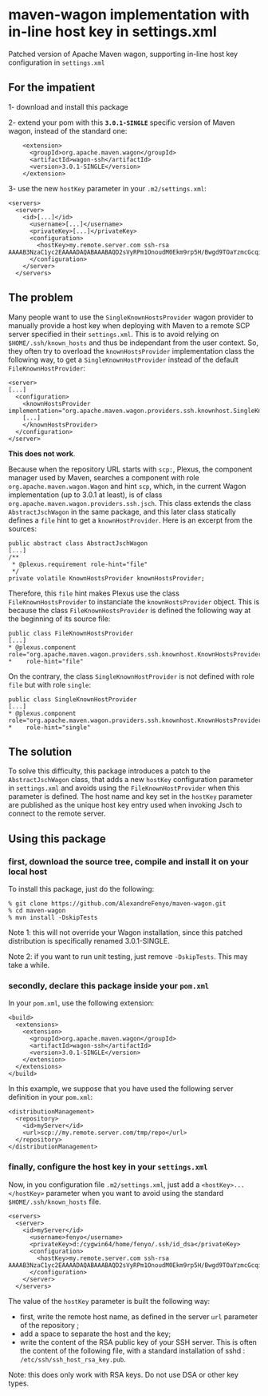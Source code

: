 # maven-wagon implementation with in-line host key in settings.xml

Patched version of Apache Maven wagon, supporting in-line host key configuration in `settings.xml`

## For the impatient

1- download and install this package

2- extend your pom with this **`3.0.1-SINGLE`** specific version of Maven wagon, instead of the standard one:

        <extension>
          <groupId>org.apache.maven.wagon</groupId>
          <artifactId>wagon-ssh</artifactId>
          <version>3.0.1-SINGLE</version>
        </extension>

3- use the new `hostKey` parameter in your `.m2/settings.xml`:

    <servers>
      <server>
        <id>[...]</id>
          <username>[...]</username>
          <privateKey>[...]</privateKey>
          <configuration>
            <hostKey>my.remote.server.com ssh-rsa AAAAB3NzaC1yc2EAAAADAQABAAABAQD2sVyRPm1OnoudM0Ekm9rp5H/Bwgd9TOaYzmcGcqimm137U0bnvwFA0EnyyjMdzGvgUBIrSTssZRM97p1/0O63gD4cpKvXf6ZYzoHSeX4Zmg2MptD9scqzMF4HewSSMvZIvgNn8h9QmL8dIy2ynudVuE03P+bPCb7Y1eEG5V3JqL++j+HAvbsAwRVaAf1U3EQxgzMpnwwFF2bdUuuqvGJPqfs6S1Vg4ATdGUr8lrmUFemo/lT0+nB5OBYQFyfJRd6fAv8vYkvrANjNBlg7L8m3MUwgl3Jt4xzPjbIlEwI4L9sKQ7P3nVUw55f9zjX8eIjgJSosr1uswJN1LiJjD11F</hostKey>
          </configuration>
        </server>
      </servers>

## The problem

Many people want to use the `SingleKnownHostsProvider` wagon provider to manually provide a host key when deploying with Maven to a remote SCP server specified in their `settings.xml`. This is to avoid relying on `$HOME/.ssh/known_hosts` and thus be independant from the user context.
So, they often try to overload the `knownHostsProvider` implementation class the following way, to get a `SingleKnownHostProvider` instead of the default `FileKnownHostProvider`:

    <server>
    [...]
      <configuration>
        <knownHostsProvider implementation="org.apache.maven.wagon.providers.ssh.knownhost.SingleKnownHostProvider">
        [...]
        </knownHostsProvider>
      </configuration>
    </server>

**This does not work**.

Because when the repository URL starts with `scp:`, Plexus, the component manager used by Maven, searches a component with role `org.apache.maven.wagon.Wagon` and hint `scp`, which, in the current Wagon implementation (up to 3.0.1 at least), is of class `org.apache.maven.wagon.providers.ssh.jsch`. This class extends the class `AbstractJschWagon` in the same package, and this later class statically defines a `file` hint to get a `knownHostProvider`. Here is an excerpt from the sources:

    public abstract class AbstractJschWagon
    [...]
    /**
     * @plexus.requirement role-hint="file"
     */
    private volatile KnownHostsProvider knownHostsProvider;

Therefore, this `file` hint makes Plexus use the class `FileKnownHostsProvider` to instanciate the `knownHostsProvider` object. This is because the class `FileKnownHostsProvider` is defined the following way at the beginning of its source file:

    public class FileKnownHostsProvider
    [...]
    * @plexus.component role="org.apache.maven.wagon.providers.ssh.knownhost.KnownHostsProvider"
    *    role-hint="file"

On the contrary, the class `SingleKnownHostProvider` is not defined with role `file` but with role `single`:

    public class SingleKnownHostProvider
    [...]
    * @plexus.component role="org.apache.maven.wagon.providers.ssh.knownhost.KnownHostsProvider"
    *    role-hint="single"

## The solution

To solve this difficulty, this package introduces a patch to the `AbstractJschWagon` class, that adds a new `hostKey` configuration parameter in `settings.xml` and avoids using the `FileKnownHostProvider` when this parameter is defined. The host name and key set in the `hostKey` parameter are published as the unique host key entry used when invoking Jsch to connect to the remote server.

## Using this package

### first, download the source tree, compile and install it on your local host

To install this package, just do the following:

    % git clone https://github.com/AlexandreFenyo/maven-wagon.git
    % cd maven-wagon
    % mvn install -DskipTests

Note 1: this will not override your Wagon installation, since this patched distribution is specifically renamed 3.0.1-SINGLE.

Note 2: if you want to run unit testing, just remove `-DskipTests`. This may take a while.

### secondly, declare this package inside your `pom.xml`

In your `pom.xml`, use the following extension:

    <build>
      <extensions>
        <extension>
          <groupId>org.apache.maven.wagon</groupId>
          <artifactId>wagon-ssh</artifactId>
          <version>3.0.1-SINGLE</version>
        </extension>
      </extensions>
    </build>

In this example, we suppose that you have used the following server definition in your `pom.xml`:

    <distributionManagement>
      <repository>
        <id>myServer</id>
        <url>scp://my.remote.server.com/tmp/repo</url>
      </repository>
    </distributionManagement>

### finally, configure the host key in your `settings.xml`

Now, in you configuration file `.m2/settings.xml`, just add a `<hostKey>...</hostKey>` parameter when you want to avoid using the standard `$HOME/.ssh/known_hosts` file.

    <servers>
      <server>
        <id>myServer</id>
          <username>fenyo</username>
          <privateKey>d:/cygwin64/home/fenyo/.ssh/id_dsa</privateKey>
          <configuration>
            <hostKey>my.remote.server.com ssh-rsa AAAAB3NzaC1yc2EAAAADAQABAAABAQD2sVyRPm1OnoudM0Ekm9rp5H/Bwgd9TOaYzmcGcqimm137U0bnvwFA0EnyyjMdzGvgUBIrSTssZRM97p1/0O63gD4cpKvXf6ZYzoHSeX4Zmg2MptD9scqzMF4HewSSMvZIvgNn8h9QmL8dIy2ynudVuE03P+bPCb7Y1eEG5V3JqL++j+HAvbsAwRVaAf1U3EQxgzMpnwwFF2bdUuuqvGJPqfs6S1Vg4ATdGUr8lrmUFemo/lT0+nB5OBYQFyfJRd6fAv8vYkvrANjNBlg7L8m3MUwgl3Jt4xzPjbIlEwI4L9sKQ7P3nVUw55f9zjX8eIjgJSosr1uswJN1LiJjD11F</hostKey>
          </configuration>
        </server>
      </servers>

The value of the `hostKey` parameter is built the following way:
- first, write the remote host name, as defined in the server `url` parameter of the repository ;
- add a space to separate the host and the key;
- write the content of the RSA public key of your SSH server. This is often the content of the following file, with a standard installation of sshd : `/etc/ssh/ssh_host_rsa_key.pub`.

Note: this does only work with RSA keys. Do not use DSA or other key types.
